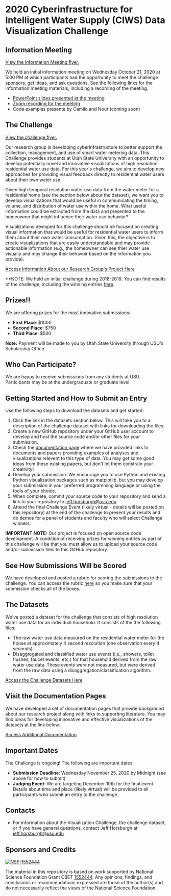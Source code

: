 # 2020 Cyberinfrastructure for Intelligent Water Supply (CIWS) Data Visualization Challenge

## Information Meeting

[View the Information Meeting flyer.](https://github.com/UCHIC/CIWS-VisChallenge/blob/master/2020_Challenge/doc/2020_Visualization_Challenge_Info_Meeting_Flyer.pdf)

We held an initial information meeting on Wednesday October 21, 2020 at 5:00 PM at which participants had the opportunity to meet the challenge sponsors, get ideas, and ask questions. See the following links for the information meeting materials, including a recording of the meeting.

* [PowerPoint slides presented at the meeting](https://usu.box.com/s/npedrgkl6mx1u0f4ayffzvun3xvnno4t)
* [Zoom recording for the meeting](https://usu.box.com/s/0nzelptxdhksgpwiyuyf3peeod6v8htx)
* Code examples presente by Camilo and Nour (coming soon)

## The Challenge

[View the challenge flyer.](https://github.com/UCHIC/CIWS-VisChallenge/blob/master/2020_Challenge/doc/2020_Visualization_Challenge_Flyer.pdf)

Our research group is developing cyberinfrastructure to better support the collection, management, and use of smart water metering data. This Challenge provides students at Utah State University with an opportunity to develop potentially novel and innovative visualizations of high resolution residential water use data. For this year's challenge, we aim to develop new approaches for providing visual feedback directly to residential water users about their own water use.

Given high temporal resolution water use data from the water meter for a residential home (see the section below about the dataset), we want you to develop visualizations that would be useful in communicating the timing, volume, and distribution of water use within the home. What useful information could be extracted from the data and presented to the homeowner that might influence their water use behavior?

Visualizations devloped for this challenge should be focused on creating visual information that would be useful for residential water users to inform them about thier own water consumption. Given this, the objective is to create visualizations that are easily understandable and may provide actionable information (e.g., the homeowner can see thier water use visually and may change their behavoir based on the information you provide).

[Access Information About our Research Group's Project Here](https://github.com/UCHIC/CIWS-VisChallenge/blob/master/doc/project_summary.md)

**NOTE: We held an initial challenge during 2018-2019. You can find results of the challenge, including the winning entries [here](https://github.com/UCHIC/CIWS-VisChallenge/tree/master/2018-2019_Challenge).

## Prizes!!

We are offering prizes for the most innovative submissions:

* **First Place**: $1000 
* **Second Place**: $750 
* **Third Place**: $500

**Note:** Payment will be made to you by Utah State University through USU's Scholarship Office.

## Who Can Participate?

We are happy to receive submissions from any students at USU. Participants may be at the undergraduate or graduate level.

## Getting Started and How to Submit an Entry

Use the following steps to download the datasets and get started:

1. Click the link in the datasets section below. This will take you to a description of the challenge dataset with links for downloading the files. 
2. Create a new GitHub repository under your GitHub user account to develop and host the source code and/or other files for your submission.
3. Check the [documentation page](https://github.com/UCHIC/CIWS-VisChallenge/blob/master/doc/relevant_literature.md) where we have provided links to documents and papers providing examples of analyses and visualizations relevent to this type of data. You may get some good ideas from these existing papers, but don't let them constrain your creativity!
4. Develop your submission. We encourage you to use Python and existing Python visualization packages such as matplotlib, but you may develop your submission in your preferred programming language or using the tools of your choice. 
5. When complete, commit your source code to your repository and send a link to your repository to jeff.horsburgh@usu.edu.
6. Attend the final Challenge Event (likely virtual - details will be posted on this repository) at the end of the challenge to present your results and do demos for a panel of students and faculty who will select Challenge winners.

**IMPORTANT NOTE:** Our project is focused on open source code development. A condition of receiving prizes for winning entries as part of this challenge will be that you must allow us to upload your source code and/or submission files to this GitHub repository. 

## See How Submissions Will be Scored

We have developed and posted a rubric for scoring the submissions to the challenge. You can access the rubric [here](https://github.com/UCHIC/CIWS-VisChallenge/tree/master/2020_Challenge/doc/Evaluation_Rubric.pdf) so you make sure that your submission checks all of the boxes.

## The Datasets

We've posted a dataset for the challenge that consists of high resolution water use data for an individual household. It consists of the the following files:

* The raw water use data measured on the residential water meter for the house at approximately 4 second resolution (one observation every 4 seconds).
* Disaggregated and classified water use events (i.e., showers, toilet flushes, faucet events, etc.) for that household derived from the raw water use data. These events were not measured, but were derived from the raw data using a disaggregation/classification algorithm.

[Access the Challenge Datasets Here](https://github.com/UCHIC/CIWS-VisChallenge/tree/master/2020_Challenge/data/readme.md)

## Visit the Documentation Pages

We have developed a set of documentation pages that provide background about our research project along with links to supporting literature. You may find ideas for developing innovative and effective visualizations of the datasets at the link below.

[Access Additional Documentation](https://github.com/UCHIC/CIWS-VisChallenge/blob/master/doc)

## Important Dates

The Challenge is ongoing! The following are important dates:

* **Submission Deadline**: Wednesday November 25, 2020 by Midnight (see above for how to submit)
* **Judging Event**: We are targeting December 10th for the final event. Details about time and place (likely virtual) will be provided to all participants who submit an entry to the challenge.

## Contacts

* For information about the Visualization Challenge, the challenge dataset, or if you have general questions, contact Jeff Horsburgh at jeff.horsburgh@usu.edu

## Sponsors and Credits
[![NSF-1552444](https://img.shields.io/badge/NSF-1552444-blue.svg)](https://nsf.gov/awardsearch/showAward?AWD_ID=1552444)

The material in this repository is based on work supported by National Science Foundation Grant CBET [1552444](http://www.nsf.gov/awardsearch/showAward?AWD_ID=1552444). Any opinions, findings, and conclusions or recommendations expressed are those of the author(s) and do not necessarily reflect the views of the National Science Foundation.

